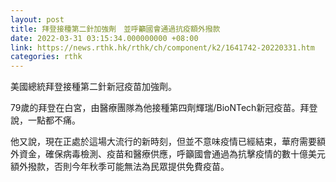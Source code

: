 ```yaml
---
layout: post
title: 拜登接種第二針加強劑　並呼籲國會通過抗疫額外撥款
date: 2022-03-31 03:15:34.000000000 +08:00
link: https://news.rthk.hk/rthk/ch/component/k2/1641742-20220331.htm
categories: rthk
---
```


美國總統拜登接種第二針新冠疫苗加強劑。

79歲的拜登在白宮，由醫療團隊為他接種第四劑輝瑞/BioNTech新冠疫苗。拜登說，一點都不痛。

他又說，現在正處於這場大流行的新時刻，但並不意味疫情已經結束，華府需要額外資金，確保病毒檢測、疫苗和醫療供應，呼籲國會通過為抗擊疫情的數十億美元額外撥款，否則今年秋季可能無法為民眾提供免費疫苗。
